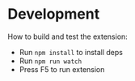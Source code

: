 # Development

How to build and test the extension:

- Run `npm install` to install deps
- Run `npm run watch`
- Press F5 to run extension
